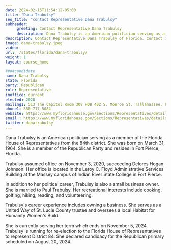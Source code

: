 ```yaml
---
date: 2024-02-15T11:54:12-05:00
title: "Dana Trabulsy"
seo_title: "contact Representative Dana Trabulsy"
subheader:
     greeting: Contact Representative Dana Trabulsy
     description: Dana Trabulsy is an American politician serving as a member of the Florida House of Representatives from the 84th district. She was born on March 31, 1964. She is a member of the Republican Party and resides in Fort Pierce, Florida.
description: Contact Representative Dana Trabulsy of Florida. Contact information for Dana Trabulsy includes email address, phone number, and mailing address.
image: dana-trabulsy.jpeg
video:
url:  /states/florida/dana-trabulsy/
weight: 1
layout: course_home

####candidate
name: Dana Trabulsy
state: Florida
party: Republican
role: Representative
inoffice: current
elected: 2020
mailing1: 513 The Capitol Room 308 HOB 402 S. Monroe St. Tallahassee, FL 32399-1300
phone1: 850-717-5084
website: https://www.myfloridahouse.gov/Sections/Representatives/details.aspx?MemberId=4788&LegislativeTermId=90/
email : https://www.myfloridahouse.gov/Sections/Representatives/details.aspx?MemberId=4788&LegislativeTermId=90/
twitter: danatrabulsy
---
```


Dana Trabulsy is an American politician serving as a member of the Florida House of Representatives from the 84th district. She was born on March 31, 1964. She is a member of the Republican Party and resides in Fort Pierce, Florida.

Trabulsy assumed office on November 3, 2020, succeeding Delores Hogan Johnson. Her office is located in the Leroy C. Floyd Administrative Services Building at the Massey campus of Indian River State College in Fort Pierce.

In addition to her political career, Trabulsy is also a small business owner. She is married to Paul Trabulsy. Her recreational interests include cooking, golfing, hiking, reading, and volunteering.

Trabulsy's career experience includes owning a business. She serves as a United Way of St. Lucie County trustee and oversees a local Habitat for Humanity Women's Build.

She is currently serving her term which ends on November 5, 2024. Trabulsy is running for re-election to the Florida House of Representatives to represent District 84. She declared candidacy for the Republican primary scheduled on August 20, 2024.
